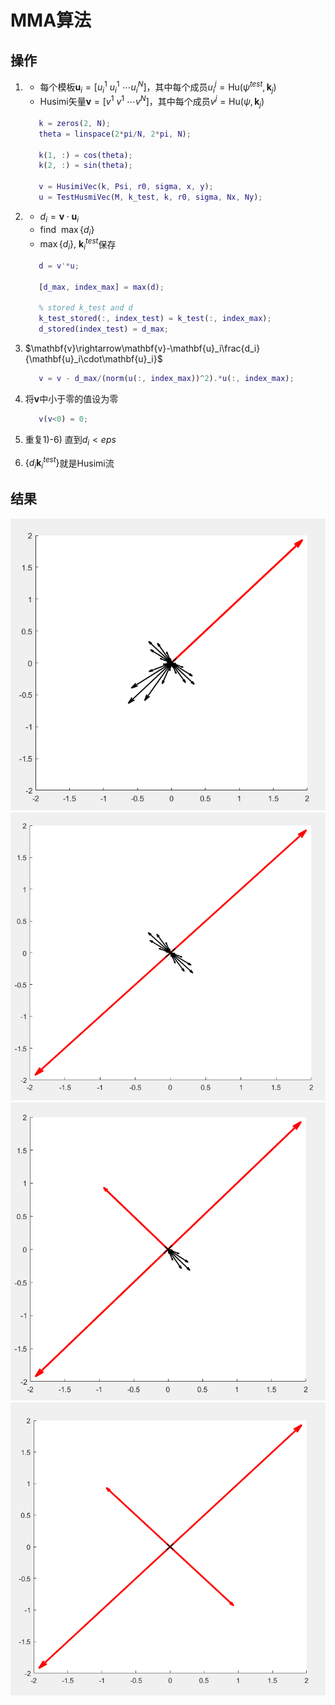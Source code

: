 # MMA算法

## 操作

1.
   - 每个模板$\mathbf{u}_i=[u_i^1\ u_i^1\ \cdots u_i^N]$，其中每个成员$u_i^j=\mathrm{Hu}(\psi^{test},\mathbf{k}_j)$
   - Husimi矢量$\mathbf{v}=[v^1\ v^1\ \cdots v^N]$，其中每个成员$v^j=\mathrm{Hu}(\psi,\mathbf{k}_j)$

   ```matlab
      k = zeros(2, N);
      theta = linspace(2*pi/N, 2*pi, N);

      k(1, :) = cos(theta);
      k(2, :) = sin(theta);

      v = HusimiVec(k, Psi, r0, sigma, x, y);
      u = TestHusmiVec(M, k_test, k, r0, sigma, Nx, Ny);
   ```

2.
   - $d_i = \mathbf{v}\cdot\mathbf{u}_i$
   - find $\ \max \{d_i\}$
   - $\max\{d_i\},\ \mathbf{k}_i^{test}$保存

   ```matlab
      d = v'*u;

      [d_max, index_max] = max(d);

      % stored k_test and d
      k_test_stored(:, index_test) = k_test(:, index_max);
      d_stored(index_test) = d_max;
   ```

3. $\mathbf{v}\rightarrow\mathbf{v}-\mathbf{u}_i\frac{d_i}{\mathbf{u}_i\cdot\mathbf{u}_i}$

   ```matlab
      v = v - d_max/(norm(u(:, index_max))^2).*u(:, index_max);
   ```

4.
   将$\mathbf{v}$中小于零的值设为零

   ```matlab
      v(v<0) = 0;
   ```

5. 重复1)-6) 直到$d_i<eps$

6. $\{d_i\mathbf{k}_i^{test}\}$就是Husimi流

## 结果

![avatar](/figure/b.png)
![avatar](/figure/c.png)
![avatar](/figure/d.png)
![avatar](/figure/e.png)